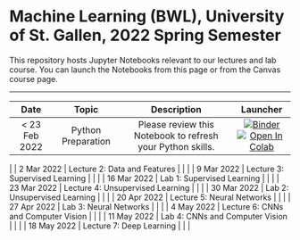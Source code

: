 # Machine Learning (BWL), University of St. Gallen, 2022 Spring Semester

This repository hosts Jupyter Notebooks relevant to our lectures and lab course. You can launch the Notebooks from this page or from the Canvas course page.



---



| Date                      |  Topic                            |  Description                       | Launcher | 
|:-------------------------:|:---------------------------------:|:----------------------------------:|:--------:|
|  < 23 Feb 2022 | Python Preparation | Please review this Notebook to refresh your Python skills. | [![Binder](https://mybinder.org/badge_logo.svg)](https://mybinder.org/v2/gh/HSG-AIML-Teaching/MLBBWL-2022FS/main?filepath=python101%2Flab_0.ipynb)</br>[![Open In Colab](https://colab.research.google.com/assets/colab-badge.svg)](https://colab.research.google.com/github/HSG-AIML-Teaching/MLBBWL-2022FS/blob/main/python101/lab_0.ipynb)
|
| 2 Mar 2022               | Lecture 2: Data and Features   |   |  |
| 9 Mar 2022               | Lecture 3: Supervised Learning   |   |  |
| 16 Mar 2022               | Lab 1: Supervised Learning   |   |  |
| 23 Mar 2022               | Lecture 4: Unsupervised Learning   |   |  |
| 30 Mar 2022               | Lab 2: Unsupervised Learning   |   |  |
| 20 Apr 2022               | Lecture 5: Neural Networks   |   |  |
| 27 Apr 2022               | Lab 3: Neural Networks   |   |  |
| 4 May 2022               | Lecture 6: CNNs and Computer Vision   |   |  |
| 11 May 2022               | Lab 4: CNNs and Computer Vision   |   |  |
| 18 May 2022               | Lecture 7: Deep Learning   |   |  |